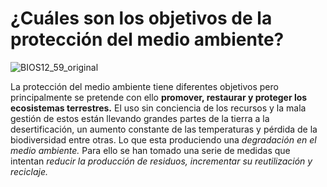 # ¿Cuáles son los objetivos de la protección del medio ambiente?

![BIOS12_59_original](https://user-images.githubusercontent.com/114906778/201607184-f8141931-5f62-4484-a8a6-d3b2a64a4336.jpg)

La protección del medio ambiente tiene diferentes objetivos pero principalmente se pretende con ello **promover, restaurar y proteger los ecosistemas terrestres.**
El uso sin conciencia de los recursos y la mala gestión de estos están llevando grandes partes de la tierra a la desertificación, un aumento constante de las temperaturas y pérdida de la biodiversidad entre otras. Lo que esta produciendo una *degradación en el medio ambiente.* 
Para ello se han tomado una serie de medidas que intentan *reducir la producción de residuos, incrementar su reutilización y reciclaje.*
